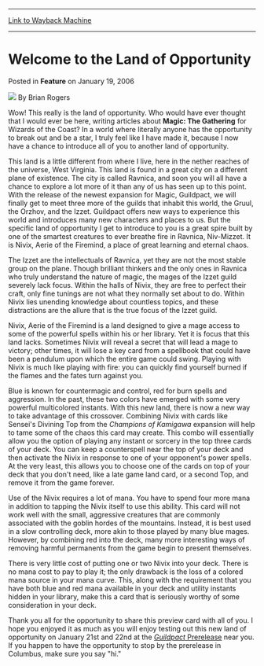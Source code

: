 
---
[Link to Wayback Machine](https://web.archive.org/web/20211019163925/https://magic.wizards.com/en/articles/archive/feature/welcome-land-opportunity-2006-01-19)

[_metadata_:author]:- "Brian Rogers"
[_metadata_:description]:- "Wow! This really is the land of opportunity. Who would have ever thought that I would ever be here, writing articles about Magic: The Gathering for Wizards of the Coast? In a world where literally anyone has the opportunity to break out and be a star, I truly feel like I have made it, because I now have a chance to introduce all of you to another land of opportunity.This land"
[_metadata_:generator]:- "Drupal 7 (http://drupal.org)"
[_metadata_:publish_date]:- "2006-01-19"
[_metadata_:title]:- "Welcome to the Land of Opportunity"
[_metadata_:wayback_capture_timestamp]:- "2021-10-19 16:39:25+00:00"
[_metadata_:wayback_raw_url]:- "https://web.archive.org/web/20211019163925id_/https://magic.wizards.com/en/articles/archive/feature/welcome-land-opportunity-2006-01-19"
[_metadata_:wayback_url]:- "https://magic.wizards.com/en/articles/archive/feature/welcome-land-opportunity-2006-01-19"
---


Welcome to the Land of Opportunity
==================================



 Posted in **Feature**
 on January 19, 2006 






![](https://media.magic.wizards.com/styles/auth_small/public/generic-avatar-150_333.png)
By Brian Rogers











Wow! This really is the land of opportunity. Who would have ever thought that I would ever be here, writing articles about **Magic: The Gathering** for Wizards of the Coast? In a world where literally anyone has the opportunity to break out and be a star, I truly feel like I have made it, because I now have a chance to introduce all of you to another land of opportunity.

This land is a little different from where I live, here in the nether reaches of the universe, West Virginia. This land is found in a great city on a different plane of existence. The city is called Ravnica, and soon you will all have a chance to explore a lot more of it than any of us has seen up to this point. With the release of the newest expansion for Magic, Guildpact, we will finally get to meet three more of the guilds that inhabit this world, the Gruul, the Orzhov, and the Izzet. Guildpact offers new ways to experience this world and introduces many new characters and places to us. But the specific land of opportunity I get to introduce to you is a great spire built by one of the smartest creatures to ever breathe fire in Ravnica, Niv-Mizzet. It is Nivix, Aerie of the Firemind, a place of great learning and eternal chaos.

The Izzet are the intellectuals of Ravnica, yet they are not the most stable group on the plane. Though brilliant thinkers and the only ones in Ravnica who truly understand the nature of magic, the mages of the Izzet guild severely lack focus. Within the halls of Nivix, they are free to perfect their craft, only fine tunings are not what they normally set about to do. Within Nivix lies unending knowledge about countless topics, and these distractions are the allure that is the true focus of the Izzet guild.

Nivix, Aerie of the Firemind is a land designed to give a mage access to some of the powerful spells within his or her library. Yet it is focus that this land lacks. Sometimes Nivix will reveal a secret that will lead a mage to victory; other times, it will lose a key card from a spellbook that could have been a pendulum upon which the entire game could swing. Playing with Nivix is much like playing with fire: you can quickly find yourself burned if the flames and the fates turn against you.

Blue is known for countermagic and control, red for burn spells and aggression. In the past, these two colors have emerged with some very powerful multicolored instants. With this new land, there is now a new way to take advantage of this crossover. Combining Nivix with cards like Sensei's Divining Top from the *Champions of Kamigawa* expansion will help to tame some of the chaos this card may create. This combo will essentially allow you the option of playing any instant or sorcery in the top three cards of your deck. You can keep a counterspell near the top of your deck and then activate the Nivix in response to one of your opponent's power spells. At the very least, this allows you to choose one of the cards on top of your deck that you don't need, like a late game land card, or a second Top, and remove it from the game forever.

Use of the Nivix requires a lot of mana. You have to spend four more mana in addition to tapping the Nivix itself to use this ability. This card will not work well with the small, aggressive creatures that are commonly associated with the goblin hordes of the mountains. Instead, it is best used in a slow controlling deck, more akin to those played by many blue mages. However, by combining red into the deck, many more interesting ways of removing harmful permanents from the game begin to present themselves.

There is very little cost of putting one or two Nivix into your deck. There is no mana cost to pay to play it; the only drawback is the loss of a colored mana source in your mana curve. This, along with the requirement that you have both blue and red mana available in your deck and utility instants hidden in your library, make this a card that is seriously worthy of some consideration in your deck. 

Thank you all for the opportunity to share this preview card with all of you. I hope you enjoyed it as much as you will enjoy testing out this new land of opportunity on January 21st and 22nd at the [*Guildpact* Prerelease](http://www.wizards.com/default.asp?x=mtgcom/prerelease/guildpact) near you. If you happen to have the opportunity to stop by the prerelease in Columbus, make sure you say "hi."







